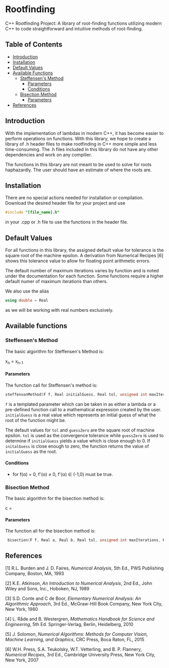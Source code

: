 # Rootfinding
C++ Rootfinding Project: A library of root-finding functions utilizing modern C++ to code straightforward and intuitive methods of root-finding.

## Table of Contents
* [Introduction](#introduction)
* [Installation](#installation)
* [Default Values](#defaultValues)
* [Available Functions](#functions)
  - [Steffensen's Method](#steffensen)
    - [Parameters](#steffParameters)
    - [Conditions](#steffConditions)
  - [Bisection Method](#bisection)
    - [Parameters](#biParameters)
* [References](#references)

## <a name = "introduction"></a> Introduction
With the implementation of lambdas in modern C++, it has become easier to perform operations on functions. With this library, we hope to create a library of .h header files to make rootfinding in C++ more simple and less time-consuming. The .h files included in this library do not have any other dependencies and work on any compilier.

The functions in this library are not meant to be used to solve for roots haphazardly. The user should have an estimate of where the roots are.

## <a name = "installation"></a> Installation
There are no special actions needed for installation or compilation. Download the desired header file for your project and use 
```cpp 
#include "[file_name].h" 
``` 
in your .cpp or .h file to use the functions in the header file.

## <a name = "defaultValues"></a> Default Values
For all functions in this library, the assigned default value for tolerance is the square root of the machine epsilon. A derivation from Numerical Recipes [6] shows this tolerance value to allow for floating point arithmetic errors. 

The default number of maximum iterations varies by function and is noted under the documentation for each function. Some functions require a higher default numer of maximum iterations than others. 

We also use the alias
```cpp
using double = Real
```
as we will be working with real numbers exclusively.

## <a name = "functions"></a> Available functions
### <a name = "steffensen"></a> Steffensen's Method
The basic algorithm for Steffensen's Method is:

x<sub>n</sub> = x<sub>n-1</sub>

#### <a name = "steffParameters"></a> Parameters
The function call for Steffensen's method is:

```cpp
steffensonMethod(F f, Real initialGuess, Real tol, unsigned int maxIterations, Real guessZero)
```

`f` is a templated parameter which can be taken in as either a lambda or a pre-defined function call to a mathematical expression created by the user. `initialGuess` is a real value which represents an initial guess of what the root of the function might be. 

The default values for `tol` and `guessZero` are the square root of machine epsilon. `tol` is used as the convergence tolerance while `guessZero` is used to determine if `initialGuess` yields a value which is close enough to 0. If `initalGuess` is close enough to zero, the function returns the value of `initialGuess` as the root.

#### <a name = "steffConditions"></a> Conditions
* for f(&alpha;) = 0, f'(&alpha;) &NotEqual; 0, f'(&alpha;) &isin; (-1,0) must be true.

### <a name = "bisection"></a> Bisection Method
The basic algorithm for the bisection method is:

c = 

#### <a name = "biParameters"></a> Parameters
The function all for the bisection method is:
```cpp
 bisection(F f, Real a, Real b, Real tol, unsigned int maxIterations, Real guessZero)
```

## <a name = "references"></a> References
[1] R.L. Burden and J. D. Faires, *Numerical Analysis*, 5th Ed., PWS Publishing Company, Boston, MA, 1993

[2] K.E. Atkinson, *An Introduction to Numerical Analysis*, 2nd Ed., John Wiley and Sons, Inc., Hoboken, NJ, 1989

[3] S.D. Conte and C de Boor, *Elementary Numerical Analysis: An Algorithmic Approach*, 3rd Ed., McGraw-Hill Book Company, New York City, New York, 1980

[4] L. Råde and B. Westergren, *Mathematics Handbook for Science and Engineering*, 5th Ed. Springer-Verlag, Berlin, Heidelberg, 2010

[5] J. Solomon, *Numerical Algorithms: Methods for Computer Vision, Machine Learning, and Graphics*, CRC Press, Boca Raton, FL, 2015

[6] W.H. Press, S.A. Teukolsky, W.T. Vetterling, and B. P. Flannery, *Numerical Recipes*, 3rd Ed., Cambridge University Press, New York City, New York, 2007 
